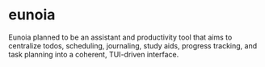 # eunoia
Eunoia planned to be an assistant and productivity tool that aims to centralize todos, scheduling, journaling, study aids, progress tracking, and task planning into a coherent, TUI-driven interface.
